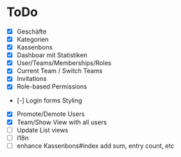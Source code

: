 # ToDo
- [x] Geschäfte
- [x] Kategorien
- [x] Kassenbons
- [x] Dashboar mit Statistiken
- [x] User/Teams/Memberships/Roles
- [x] Current Team / Switch Teams
- [x] Invitations
- [x] Role-based Permissions
- [-] Login forms Styling
- [x] Promote/Demote Users
- [x] Team/Show View with all users
- [ ] Update List views
- [ ] I18n
- [ ] enhance Kassenbons#index add sum, entry count, etc 